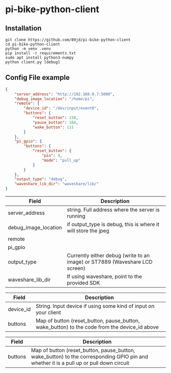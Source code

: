 # pi-bike-python-client

## Installation
```
git clone https://github.com/89jd/pi-bike-python-client
cd pi-bike-python-client
python -m venv .venv
pip install -r requirements.txt
sudo apt install python3-numpy
python client.py [debug]
```

## Config File example

```json
{
    "server_address": "http://192.168.0.7:5000",
    "debug_image_location": "/home/pi",
    "remote": { 
        "device_id": "/dev/input/event0",
        "buttons": {
            "reset_button": 158,
            "pause_button": 164,
            "wake_button": 111
        }
    },
    "pi_gpio": {
        "buttons": {    
            "reset_button": {
                "pin": 4,
                "mode": "pull_up"
            }
        }
    },
    "output_type": "debug",
    "waveshare_lib_dir": "waveshare/lib/"
}
```


| Field      | Description |
| ----------- | ----------- |
| server_address      | string. Full address where the server is running  |
| debug_image_location   |if output_type is debug, this is where it will store the jpeg        |
| remote   | 
| pi_gpio   | 
| output_type   | Currently either debug (write to an image) or ST7889 (Waveshare LCD screen) |
| waveshare_lib_dir   | If using waveshare, point to the provided SDK |

| Field      | Description |
| ----------- | ----------- |
| device_id      | String. Input device if using some kind of input on your client  |
| buttons   | Map of button (reset_button, pause_button, wake_button) to the code from the device_id above   |


| Field      | Description |
| ----------- | ----------- |
| buttons   | Map of button (reset_button, pause_button, wake_button) to the corresponding GPIO pin and whether it is a pull up or pull down circuit|
